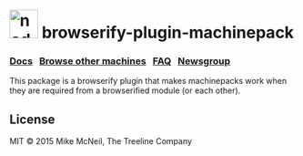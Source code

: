 <h1>
  <a href="http://node-machine.org" title="Node-Machine public registry"><img alt="node-machine logo" title="Node-Machine Project" src="http://node-machine.org/images/machine-anthropomorph-for-white-bg.png" width="50" /></a>
  browserify-plugin-machinepack
</h1>

### [Docs](http://node-machine.org/machinepack-math) &nbsp; [Browse other machines](http://node-machine.org/machinepacks) &nbsp;  [FAQ](http://node-machine.org/implementing/FAQ)  &nbsp;  [Newsgroup](https://groups.google.com/forum/?hl=en#!forum/node-machine)

This package is a browserify plugin that makes machinepacks work when they are required from a browserified module (or each other).


## License

MIT &copy; 2015 Mike McNeil, The Treeline Company

